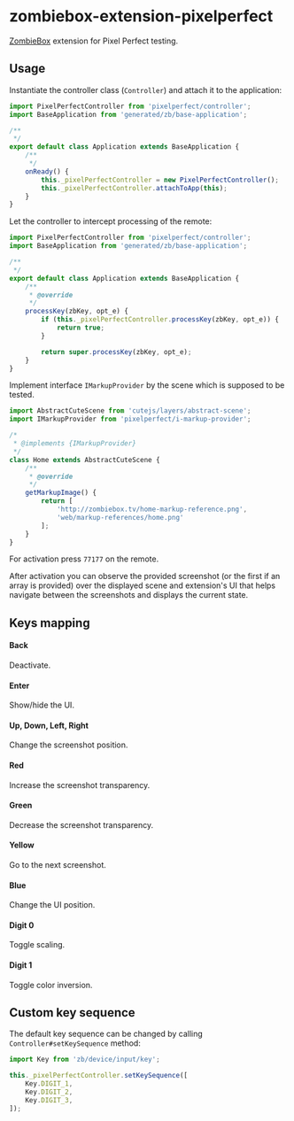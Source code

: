 # zombiebox-extension-pixelperfect

[ZombieBox](https://zombiebox.tv) extension for Pixel Perfect testing.

## Usage

Instantiate the controller class (`Controller`) and attach it to the application:

```js
import PixelPerfectController from 'pixelperfect/controller';
import BaseApplication from 'generated/zb/base-application';

/**
 */
export default class Application extends BaseApplication {
	/**
	 */
	onReady() {
		this._pixelPerfectController = new PixelPerfectController();
		this._pixelPerfectController.attachToApp(this);
	}
}
```

Let the controller to intercept processing of the remote:

```js
import PixelPerfectController from 'pixelperfect/controller';
import BaseApplication from 'generated/zb/base-application';

/**
 */
export default class Application extends BaseApplication {
	/**
	 * @override
	 */
	processKey(zbKey, opt_e) {
		if (this._pixelPerfectController.processKey(zbKey, opt_e)) {
			return true;
		}

		return super.processKey(zbKey, opt_e);
	}
}
```

Implement interface `IMarkupProvider` by the scene which is supposed to be tested.

```js
import AbstractCuteScene from 'cutejs/layers/abstract-scene';
import IMarkupProvider from 'pixelperfect/i-markup-provider';

/*
 * @implements {IMarkupProvider}
 */
class Home extends AbstractCuteScene {
	/**
	 * @override
	 */
	getMarkupImage() {
		return [
			'http://zombiebox.tv/home-markup-reference.png',
			'web/markup-references/home.png'
		];
	}
}
```

For activation press `77177` on the remote.

After activation you can observe the provided screenshot (or the first if an array is provided) over the displayed scene and extension's UI that helps navigate between the screenshots and displays the current state.

## Keys mapping

#### Back

Deactivate.

#### Enter

Show/hide the UI.

#### Up, Down, Left, Right

Change the screenshot position.

#### Red

Increase the screenshot transparency.

#### Green

Decrease the screenshot transparency.

#### Yellow

Go to the next screenshot.

#### Blue

Change the UI position.

#### Digit 0

Toggle scaling.

#### Digit 1

Toggle color inversion.

## Custom key sequence

The default key sequence can be changed by calling `Controller#setKeySequence` method:

```js
import Key from 'zb/device/input/key';

this._pixelPerfectController.setKeySequence([
	Key.DIGIT_1,
	Key.DIGIT_2,
	Key.DIGIT_3,
]);
```
